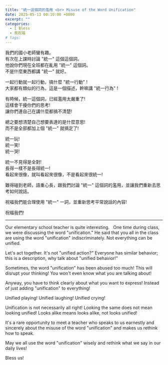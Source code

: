 ```yaml
---
title: "統一這個詞的濫用 <br> Misuse of the Word Unification"
date: 2025-05-13 00:10:00 +0800
excerpt: ""
categories:
  - I Bless
  - 我祝福
# tags:
---
```


我們的國小老師蠻有趣。  
有次在上課時討論 "統一" 這個這個詞。  
他說你們現在全班都在亂用 "統一" 這個詞。  
不是什麼東西都講 "統一" 就好。

一起行動就一起行動，搞什麼 "統一行動" !  
大家都有類似的行為，這是一個描述，幹嘛講 "統一行為" !

有時候，統一這個詞，已經濫用太嚴重了!  
這樣會干擾你們的思考!  
讓你們連自己在講什麼都搞不清楚!

總之要想清楚自己想要表達的是什麼意思!  
而不是全部都加上個 "統一" 就搞定了!

統一玩!  
統一笑!  
統一哭!

統一不見得是全對!  
長得一樣不是長得統一!  
看起來很像，就叫看起來很像，不是看起來很統一!

難得碰到老師，語重心長，跟我們討論 "統一" 這個詞的濫用，並讓我們重新去思考如何說話。

祝福我們能合理使用 "統一" 一詞，並重新思考平常說話的內容!

祝福我們!

---

Our elementary school teacher is quite interesting.  
One time during class, we were discussing the word "unification."
He said that you all in the class are using the word "unification" indiscriminately.
Not everything can be unified.

Let's act together. It's not "unified action?"
Everyone has similar behavior; this is a description, why talk about "unified behavior!"

Sometimes, the word "unification" has been abused too much!
This will disrupt your thinking!
You won't even know what you are talking about!

Anyway, you have to think clearly about what you want to express!
Instead of just adding "unification" to everything!

Unified playing!
Unified laughing!
Unified crying!

Unification is not necessarily all right!
Looking the same does not mean looking unified!
Looks alike means looks alike, not looks unified!

It's a rare opportunity to meet a teacher who speaks to us earnestly and sincerely about the misuse of the word "unification" and makes us rethink how to speak.

May we all use the word "unification" wisely and rethink what we say in our daily lives!

Bless us!

<!--
FB: 

Twitter:

-->
